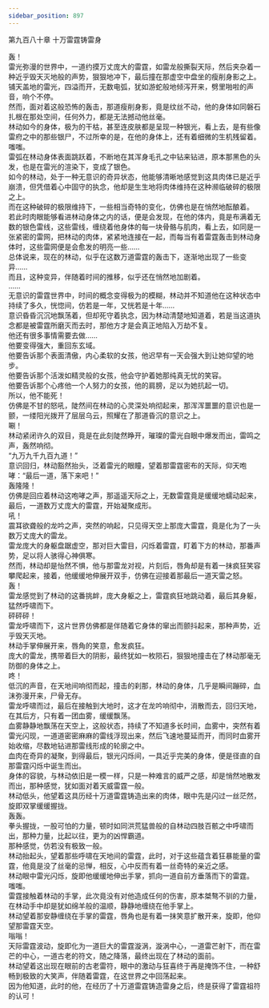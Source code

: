 ```yaml
---
sidebar_position: 897
---
```

 第九百八十章 十万雷霆铸雷身


轰！  
雷光弥漫的世界中，一道约摸万丈庞大的雷霆，如雷龙般撕裂天际，然后夹杂着一种近乎毁天灭地般的声势，狠狠地冲下，最后撞在那虚空中盘坐的瘦削身影之上。  
铺天盖地的雷光，四溢而开，无数电弧，犹如游蛇般地倾泻开来，劈里啪啦的声音，响个不停。  
然而，面对着这般恐怖的轰击，那道瘦削身影，竟是纹丝不动，他的身体如同磐石扎根在那处空间，任何外力，都是无法撼动他丝毫。  
林动如今的身体，极为的干枯，甚至连皮肤都是呈现一种银光，看上去，是有些像雷府之中的那些银尸，不过所幸的是，在他的身体上，还有着细微的生机残留着。  
嗤嗤。  
雷弧在林动身体表面跳跃着，不断地在其浑身毛孔之中钻来钻进，原本那黑色的头发，也是在雷光的渲染下，变成了银色。  
如今的林动，处于一种无意识的奇异状态，他能够清晰地感觉到这具肉体已是近乎崩溃，但凭借着心中固守的执念，他却是生生地将肉体维持在这种濒临破碎的极限之上。  
而在这种破碎的极限维持下，一些相当奇特的变化，仿佛也是在悄然地酝酿着。  
若此时肉眼能够看进林动身体之内的话，便是会发现，在他的体内，竟是布满着无数的银色雷线，这些雷线，缠绕着他身体的每一块骨骼与肌肉，看上去，如同是一张紧密的雷网，把林动的肉体，紧紧地连接在一起，而每当有着雷霆轰击到林动身体时，这些雷网便是会愈发的明亮一些……  
总体说来，现在的林动，似乎在这数万道雷霆的轰击下，逐渐地出现了一些变异……  
而且，这种变异，伴随着时间的推移，似乎还在悄然地加剧着。  
……  
无意识的雷霆世界中，时间的概念变得极为的模糊，林动并不知道他在这种状态中持续了多久，恍惚间，仿若是一年，又恍若是十年……  
意识昏昏沉沉地飘荡着，但却死守着执念，因为林动清楚地知道着，若是当这道执念都是被雷霆所磨灭而去时，那他方才是会真正地陷入万劫不复。  
他还有很多事情需要去做……  
他要变得强大，重回东玄域。  
他要告诉那个表面清傲，内心柔软的女孩，他迟早有一天会强大到让她仰望的地步。  
他要告诉那个活泼如精灵般的女孩，他会守护着她那纯真无忧的笑容。  
他要告诉那个心疼他一个人努力的女孩，他的肩膀，足以为她抗起一切。  
所以，他不能死！  
仿佛是不甘的怒吼，陡然间在林动的心灵深处响彻起来，那浑浑噩噩的意识也是一颤，一缕阳光拨开了层层乌云，照耀在了那道昏沉的意识之上。  
唰！  
林动紧闭许久的双目，竟是在此刻陡然睁开，璀璨的雷光自眼中爆发而出，雷鸣之声，轰然响彻。  
“九万九千九百九道！”  
意识回归，林动豁然抬头，泛着雷光的眼瞳，望着那雷霆密布的天际，仰天咆哮：“最后一道，落下来吧！”  
轰隆隆！  
仿佛是回应着林动这咆哮之声，那遥遥天际之上，无数雷霆竟是缓缓地蠕动起来，最后，一道数万丈庞大的雷霆，开始凝聚成形。  
吼！  
震耳欲聋般的龙吟之声，突然的响起，只见得天空上那庞大雷霆，竟是化为了一头数万丈庞大的雷龙。  
雷龙庞大的身躯盘踞虚空，那对巨大雷目，闪烁着雷霆，盯着下方的林动，那番声势，足以将人骇得心神俱寒。  
然而，林动却是怡然不惧，他与那雷龙对视，片刻后，唇角却是有着一抹疯狂笑容攀爬起来，接着，他缓缓地伸展开双手，仿佛在迎接着那最后一道天雷之怒。  
轰！  
雷龙感觉到了林动的这番挑衅，庞大身躯之上，雷霆疯狂地跳动着，最后其身躯，猛然呼啸而下。  
砰砰砰！  
雷龙呼啸而下，这片世界仿佛都是伴随着它身体的窜出而颤抖起来，那种声势，近乎毁天灭地。  
林动手掌伸展开来，唇角的笑意，愈发疯狂。  
庞大的雷龙，携带着巨大的阴影，最终犹如一枚陨石，狠狠地撞击在了林动那毫无防御的身体之上。  
咚！  
低沉的声音，在天地间响彻而起，撞击的刹那，林动的身体，几乎是瞬间蹦碎，血沫弥漫开来，尸骨无存。  
雷龙呼啸而过，最后在接触到大地时，这才在龙吟响彻中，消散而去，回归天地，在其后方，只有着一团血雾，缓缓飘荡。  
血雾静静地飘荡在天空上，这般状态，持续了不知道多长时间，血雾中，突然有着雷光闪现，一道道密密麻麻的雷线浮现出来，然后飞速地蔓延而开，而同时血雾开始收缩，尽数地钻进那雷线形成的轮廓之中。  
血肉在奇异的凝聚，到得最后，银光闪烁间，一具近乎完美的身体，便是径直的自那雷霆闪烁中诞生而出。  
身体的容貌，与林动依旧是一模一样，只是一种难言的威严之感，却是悄然地散发而出，那种感觉，犹如面对着天威雷霆一般。  
林动低头，他望着这具历经十万道雷霆铸造出来的肉体，眼中先是闪过一丝茫然，旋即双掌缓缓握拢。  
轰轰。  
拳头握拢，一股可怕的力量，顿时如同洪荒猛兽般的自林动四肢百骸之中呼啸而出，那种力量，比起以往，更为的凶悍霸道。  
那种感觉，仿若没有极致一般。  
林动抬起头，望着那些呼啸在天地间的雷霆，此时，对于这些蕴含着狂暴能量的雷霆，他竟是没了丝毫的忌惮，相反，心中反而有着一丝奇特的亲近之感。  
林动眼中雷光闪烁，旋即他缓缓地伸出手掌，抓向一道自前方垂落而下的雷霆。  
嗤嗤。  
雷霆接触着林动的手掌，此次竟没有对他造成任何的伤害，原本桀骜不驯的力量，在林动手中却是犹如绵羊般的温顺，静静地缠绕在他手掌上。  
林动望着那安静缠绕在手掌的雷霆，唇角也是有着一抹笑意扩散开来，旋即，他仰望那雷霆天空。  
嗡嗡！  
天际雷霆波动，旋即化为一道巨大的雷霆漩涡，漩涡中心，一道雷芒射下，而在雷芒的中心，一道古老的符文，随之降落，最终出现在了林动的面前。  
林动望着这出现在眼前的古老雷符，眼中的激动与狂喜终于再是掩饰不住，一种舒畅到极致的大笑声，伴随着雷霆，在这世界之中回荡起来。  
因为他知道，此时的他，在经历了十万道雷霆铸造雷身之后，终是获得了雷霆祖符的认可！  
  
  

